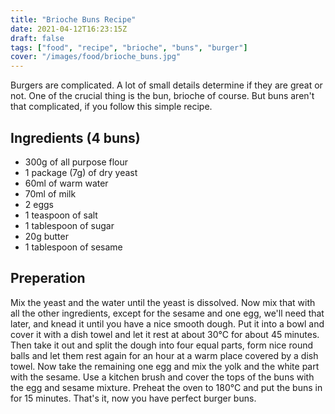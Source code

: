 ```yaml
---
title: "Brioche Buns Recipe"
date: 2021-04-12T16:23:15Z
draft: false
tags: ["food", "recipe", "brioche", "buns", "burger"] 
cover: "/images/food/brioche_buns.jpg"
---
```

Burgers are complicated. A lot of small details determine if they are great or not. One of the crucial thing is the bun, brioche of course. But buns aren't that complicated, if you follow this simple recipe.

## Ingredients (4 buns)
* 300g of all purpose flour
* 1 package (7g) of dry yeast
* 60ml of warm water
* 70ml of milk
* 2 eggs
* 1 teaspoon of salt
* 1 tablespoon of sugar
* 20g butter
* 1 tablespoon of sesame

## Preperation
Mix the yeast and the water until the yeast is dissolved. Now mix that with all the other ingredients, except for the sesame and one egg, we'll need that later, and knead it until you have a nice smooth dough.
Put it into a bowl and cover it with a dish towel and let it rest at about 30°C for about 45 minutes. Then take it out and split the dough into four equal parts, form nice round balls and let them rest again for an hour at a warm place covered by a dish towel. 
Now take the remaining one egg and mix the yolk and the white part with the sesame. Use a kitchen brush and cover the tops of the buns with the egg and sesame mixture.
Preheat the oven to 180°C and put the buns in for 15 minutes. That's it, now you have perfect burger buns.